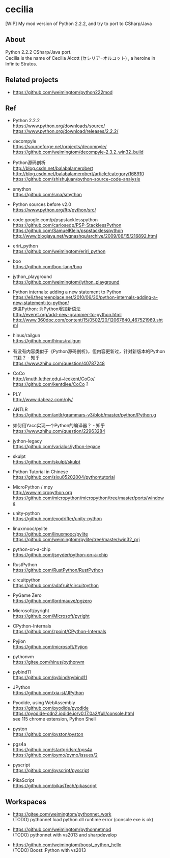 ﻿# cecilia
[WIP] My mod version of Python 2.2.2, and try to port to CSharp/Java

## About  
Python 2.2.2 CSharp/Java port.   
Cecilia is the name of Cecilia Alcott (セシリア=オルコット) , a heroine in Infinite Stratos.  

## Related projects  
* https://github.com/weimingtom/python222mod  

## Ref  
* Python 2.2.2  
https://www.python.org/downloads/source/  
https://www.python.org/download/releases/2.2.2/  

* decompyle  
https://sourceforge.net/projects/decompyle/  
https://github.com/weimingtom/decompyle-2.3.2_win32_build  

* Python源码剖析  
http://blog.csdn.net/balabalamerobert  
http://blog.csdn.net/balabalamerobert/article/category/168910  
https://github.com/shishujuan/python-source-code-analysis  

* smython  
https://github.com/sma/smython  

* Python sources before v2.0  
https://www.python.org/ftp/python/src/  

* code.google.com/p/pspstacklesspython  
https://github.com/carlosedp/PSP-StacklessPython  
https://github.com/SamuelKlein/pspstacklesspython  
http://www.blogjava.net/wqnashqu/archive/2009/06/15/216892.html  

* eriri_python  
https://github.com/weimingtom/eriri_python  

* boo  
https://github.com/boo-lang/boo  

* jython_playground  
https://github.com/weimingtom/jython_playground  

* Python internals: adding a new statement to Python  
https://eli.thegreenplace.net/2010/06/30/python-internals-adding-a-new-statement-to-python/  
走进Python: 为Python增加新语法  
http://everet.org/add-new-grammer-to-python.html  
http://www.360doc.com/content/15/0502/20/12067640_467521969.shtml  

* hinus/railgun  
https://github.com/hinus/railgun  

* 有没有内容类似于《Python源码剖析》，但内容更新过，针对新版本的Python书籍？ - 知乎  
https://www.zhihu.com/question/40787248  

* CoCo  
http://knuth.luther.edu/~leekent/CoCo/  
https://github.com/kentdlee/CoCo ?

* PLY  
http://www.dabeaz.com/ply/  

* ANTLR  
https://github.com/antlr/grammars-v3/blob/master/python/Python.g  

* 如何用Yacc实现一个Python的编译器？ - 知乎  
https://www.zhihu.com/question/22963284  

* jython-legacy  
https://github.com/varialus/jython-legacy  

* skulpt  
https://github.com/skulpt/skulpt  

* Python Tutorial in Chinese  
https://github.com/sixu05202004/pythontutorial  

* MicroPython / mpy  
http://www.micropython.org  
https://github.com/micropython/micropython/tree/master/ports/windows  

* unity-python  
https://github.com/exodrifter/unity-python  

* linuxmooc/pylite  
https://github.com/linuxmooc/pylite  
https://github.com/weimingtom/pylite/tree/master/win32_prj  

* python-on-a-chip  
https://github.com/jsnyder/python-on-a-chip  

* RustPython  
https://github.com/RustPython/RustPython  

* circuitpython  
https://github.com/adafruit/circuitpython  

* PyGame Zero   
https://github.com/lordmauve/pgzero  

* Microsoft/pyright  
https://github.com/Microsoft/pyright  

* CPython-Internals  
https://github.com/zpoint/CPython-Internals  

* Pyjion  
https://github.com/microsoft/Pyjion  

* pythonvm  
https://gitee.com/hinus/pythonvm    

* pybind11  
https://github.com/pybind/pybind11  

* JPython  
https://github.com/xia-st/JPython  

* Pyodide, using WebAssembly    
https://github.com/pyodide/pyodide  
https://pyodide-cdn2.iodide.io/v0.17.0a2/full/console.html  
see 115 chrome extension, Python Shell  

* pyston  
https://github.com/pyston/pyston  

* pgs4a  
https://github.com/startgridsrc/pgs4a  
https://github.com/pymo/pymo/issues/2  

* pyscript  
https://github.com/pyscript/pyscript  

* PikaScript    
https://github.com/pikasTech/pikascript  

## Workspaces  
* https://gitee.com/weimingtom/pythonnet_work  
(TODO) pythonnet load python.dll runtime error (console exe is ok)  

* https://github.com/weimingtom/pythonnetmod  
(TODO) pythonnet with vs2013 and sharpdevelop  

* https://github.com/weimingtom/boost_python_hello  
(TODO) Boost::Python with vs2013    
